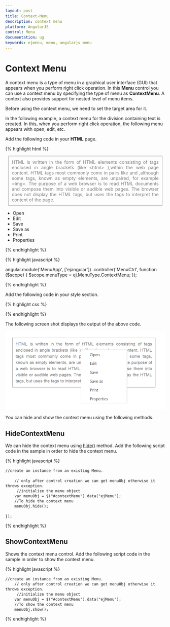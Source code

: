 ```yaml
---
layout: post
title: Context-Menu
description: context menu
platform: AngularJS
control: Menu
documentation: ug
keywords: ejmenu, menu, angularjs menu
---
```


# Context Menu

A context menu is a type of menu in a graphical user interface (GUI) that appears when you perform right click operation. In this **Menu** control you can use a context menu by specifying the type of menu as **ContextMenu**. A context also provides support for nested level of menu items.

Before using the context menu, we need to set the target area for it. 

In the following example, a context menu for the division containing text is created. In this, when you perform right click operation, the following menu appears with open, edit, etc.

Add the following code in your **HTML** page.

{% highlight html %}

   <div>
        <div id="target" class="textarea">
            HTML is written in the form of HTML elements consisting of tags enclosed in angle
            brackets (like
            &lt;html&gt;
            ),within the web page content. HTML tags most commonly come in pairs like and ,although
            some tags, known as empty elements, are unpaired, for example
            &lt;img&gt;. The purpose of a web browser is to read HTML documents and compose them into
            visible or audible web pages. The browser does not display the HTML tags, but uses
            the tags to interpret the content of the page.
        </div>
        <ul id="contextMenu" ej-menu e-menutype="menuType" e-contextmenutarget="#target">
            <li><a>Open</a></li>
            <li><a>Edit</a></li>
            <li><a>Save</a></li>
            <li><a>Save as</a></li>
            <li><a>Print</a></li>
            <li><a>Properties</a></li>
        </ul>
    </div>

{% endhighlight %}

{% highlight javascript %}

angular.module('MenuApp', ['ejangular'])
.controller('MenuCtrl', function ($scope) {
    $scope.menuType = ej.MenuType.ContextMenu;
});

{% endhighlight %}

Add the following code in your style section.

{% highlight css %}

<style type="text/css">

    .textarea {
        border: 1px solid;
        padding: 10px;
        position: relative;
        text-align: justify;
        width: 463px;
        color: gray;
        margin: 0 auto;
    }

</style>

{% endhighlight %}

The following screen shot displays the output of the above code.

![](Context-Menu_images/Context-Menu_img1.png) 


You can hide and show the context menu using the following methods.

## HideContextMenu

We can hide the context menu using [hide()](https://help.syncfusion.com/api/js/ejmenu#methods:hide) method. Add the following script code in the sample in order to hide the context menu.

{% highlight javascript %}

    //create an instance from an existing Menu.

        // only after control creation we can get menuObj otherwise it throws exception.
         //initialize the menu object
        var menuObj = $("#contextMenu").data("ejMenu");
        //To hide the context menu
        menuObj.hide();

    });

{% endhighlight %}

## ShowContextMenu

Shows the context menu control. Add the following script code in the sample in order to show the context menu.

{% highlight javascript %}

    //create an instance from an existing Menu.
        // only after control creation we can get menuObj otherwise it throws exception.
         //initialize the menu object
        var menuObj = $("#contextMenu").data("ejMenu");
        //To show the context menu
        menuObj.show();

{% endhighlight %}
